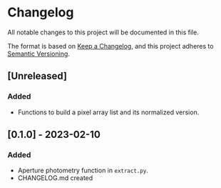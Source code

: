 # Changelog

All notable changes to this project will be documented in this file.

The format is based on [Keep a Changelog](https://keepachangelog.com/en/1.0.0/),
and this project adheres to [Semantic Versioning](https://semver.org/spec/v2.0.0.html).

## [Unreleased]

### Added

- Functions to build a pixel array list and its normalized version.

## [0.1.0] - 2023-02-10

### Added

- Aperture photometry function in `extract.py`.
- CHANGELOG.md created